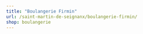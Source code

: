 ```yaml
---
title: "Boulangerie Firmin"
url: /saint-martin-de-seignanx/boulangerie-firmin/
shop: boulangerie
---
```

